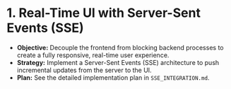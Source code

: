 # 1. Real-Time UI with Server-Sent Events (SSE)

-   **Objective:** Decouple the frontend from blocking backend processes to create a fully responsive, real-time user experience.
-   **Strategy:** Implement a Server-Sent Events (SSE) architecture to push incremental updates from the server to the UI.
-   **Plan:** See the detailed implementation plan in `SSE_INTEGRATION.md`.
